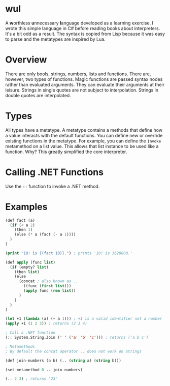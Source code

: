 wul
========
A **w**orthless **u**nnecessary **l**anguage developed as a learning exercise. I wrote this simple language in C# before reading books about interpreters. It's a bit odd as a result. The syntax is copied from Lisp because it was easy to parse and the metatypes are inspired by Lua. 

Overview
========
There are only bools, strings, numbers, lists and functions. There are, however, two types of functions. Magic functions are passed syntax nodes rather than evaluated arguments. 
They can evaluate their arguments at their leisure. Strings in single quotes are not subject to interpolation. Strings in double quotes are interpolated. 

Types
=========
All types have a metatype. A metatype contains a methods that define how a value interacts with the default functions. You can define new or override existing functions in the metatype. For example, you can define the `Invoke` metamethod on a list value. This allows that list instance to be used like a function. Why? This greatly simplified the core interpreter.


Calling .NET Functions
======================
Use the `::` function to invoke a .NET method. 

Examples
=======
```lisp
(def fact (a) 
  (if (< a 2) 
    (then 1)
    (else (* a (fact (- a 1))))
  )
)

(print "10! is {(fact 10)}.") ; prints '10! is 3628800.'
```

```lisp
(def apply (func list)
  (if (empty? list) 
    (then list) 
    (else 
      (concat ; also known as ..
        ((func (first list))) 
        (apply func (rem list))
      )
    )
  )
)

(let +1 (lambda (a) (+ a 1))) ; +1 is a valid identifier not a number
(apply +1 (1 2 3)) ; returns (2 3 4)
```

```lisp
; Call a .NET function
(:: System.String.Join (' ' ('a' 'b' 'c'))) ; returns ('a b c')
```

```lisp
; Metamethods
; By default the concat operator .. does not work on strings

(def join-numbers (a b) (.. (string a) (string b)))

(set-metamethod 0 .. join-numbers)

(.. 2 3) ; returns '23'
```